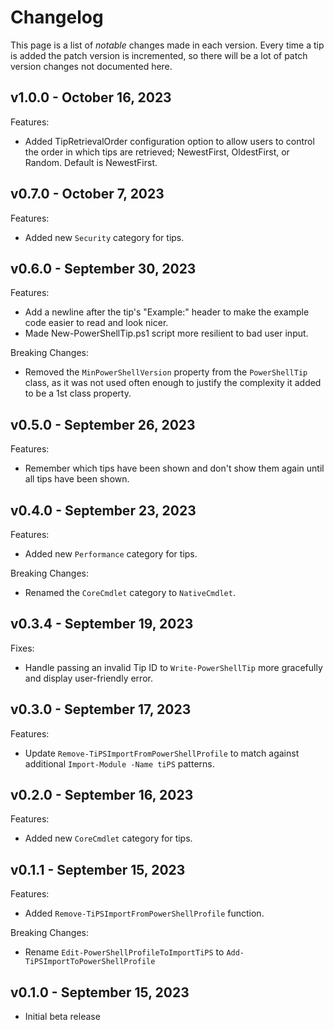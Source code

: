 # Changelog

This page is a list of _notable_ changes made in each version.
Every time a tip is added the patch version is incremented, so there will be a lot of patch version changes not documented here.

## v1.0.0 - October 16, 2023

Features:

- Added TipRetrievalOrder configuration option to allow users to control the order in which tips are retrieved;
  NewestFirst, OldestFirst, or Random.
  Default is NewestFirst.

## v0.7.0 - October 7, 2023

Features:

- Added new `Security` category for tips.

## v0.6.0 - September 30, 2023

Features:

- Add a newline after the tip's "Example:" header to make the example code easier to read and look nicer.
- Made New-PowerShellTip.ps1 script more resilient to bad user input.

Breaking Changes:

- Removed the `MinPowerShellVersion` property from the `PowerShellTip` class, as it was not used often enough to justify the complexity it added to be a 1st class property.

## v0.5.0 - September 26, 2023

Features:

- Remember which tips have been shown and don't show them again until all tips have been shown.

## v0.4.0 - September 23, 2023

Features:

- Added new `Performance` category for tips.

Breaking Changes:

- Renamed the `CoreCmdlet` category to `NativeCmdlet`.

## v0.3.4 - September 19, 2023

Fixes:

- Handle passing an invalid Tip ID to `Write-PowerShellTip` more gracefully and display user-friendly error.

## v0.3.0 - September 17, 2023

Features:

- Update `Remove-TiPSImportFromPowerShellProfile` to match against additional `Import-Module -Name tiPS` patterns.

## v0.2.0 - September 16, 2023

Features:

- Added new `CoreCmdlet` category for tips.

## v0.1.1 - September 15, 2023

Features:

- Added `Remove-TiPSImportFromPowerShellProfile` function.

Breaking Changes:

- Rename `Edit-PowerShellProfileToImportTiPS` to `Add-TiPSImportToPowerShellProfile`

## v0.1.0 - September 15, 2023

- Initial beta release
